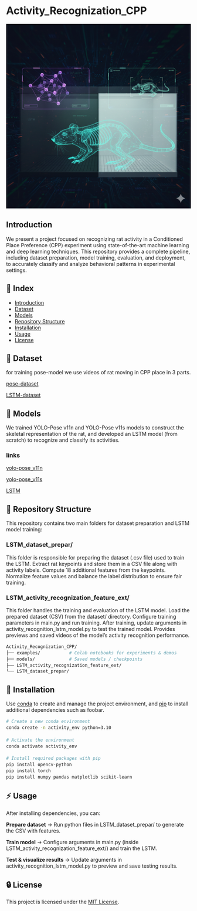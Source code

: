 # Activity_Recognization_CPP
<img src="act_recog.png" alt="Project Picture" width="600"/>

## Introduction
We present a project focused on recognizing rat activity in a Conditioned Place Preference (CPP) experiment using state-of-the-art machine learning and deep learning techniques.
This repository provides a complete pipeline, including dataset preparation, model training, evaluation, and deployment, to accurately classify and analyze behavioral patterns in experimental settings.

## :ledger: Index
- [Introduction](#introduction)
- [Dataset](#beginner-dataset)
- [Models](#beginner-models)
- [Repository Structure](#file_folder-repository-structure)
- [Installation](#electric_plug-installation)
- [Usage](#zap-usage)
- [License](#lock-license)


## :beginner: Dataset
for training pose-model we use videos of rat moving in CPP place in 3 parts.

[pose-dataset](https://drive.google.com/file/d/1lkLGwOrxNDFnX1eTDNyvd3s9VOWBSEsV/view?usp=drive_link)

[LSTM-dataset](https://drive.google.com/file/d/1H9p2U5dO5ae4EQlEwmk1eBxVLU4AaoKE/view?usp=drive_linkhttps://drive.google.com/file/d/1H9p2U5dO5ae4EQlEwmk1eBxVLU4AaoKE/view?usp=drive_link)

## :beginner: Models

We trained YOLO-Pose v11n and YOLO-Pose v11s models to construct the skeletal representation of the rat, and developed an LSTM model (from scratch) to recognize and classify its activities.

### links 
[yolo-pose_v11n](https://drive.google.com/file/d/1hxonzR52R1a-swXUbRtG55ONlc-JFRHz/view?usp=drive_link)

[yolo-pose_v11s](https://drive.google.com/file/d/1fzFr6NZxyUwEEBFYM2D3iK7wc5t1pLka/view?usp=drive_link)

[LSTM](https://drive.google.com/file/d/1ZWJBci8MMzIu1qGywGLjzdm-6Ar39s9s/view?usp=drive_link)

## :file_folder: Repository Structure
This repository contains two main folders for dataset preparation and LSTM model training:

### LSTM_dataset_prepar/

This folder is responsible for preparing the dataset (.csv file) used to train the LSTM.
Extract rat keypoints and store them in a CSV file along with activity labels.
Compute 18 additional features from the keypoints.
Normalize feature values and balance the label distribution to ensure fair training.

### LSTM_activity_recognization_feature_ext/

This folder handles the training and evaluation of the LSTM model.
Load the prepared dataset (CSV) from the dataset/ directory.
Configure training parameters in main.py and run training.
After training, update arguments in activity_recognition_lstm_model.py to test the trained model.
Provides previews and saved videos of the model’s activity recognition performance.

```bash
Activity_Recognization_CPP/
├── examples/           # Colab notebooks for experiments & demos
├── models/             # Saved models / checkpoints
├── LSTM_activity_recognization_feature_ext/
└── LSTM_dataset_prepar/
```

## :electric_plug: Installation

Use [conda](https://docs.conda.io/en/latest/)
 to create and manage the project environment, and [pip](https://pip.pypa.io/en/stable/)
 to install additional dependencies such as foobar.

```bash
# Create a new conda environment
conda create -n activity_env python=3.10

# Activate the environment
conda activate activity_env

# Install required packages with pip
pip install opencv-python
pip install torch
pip install numpy pandas matplotlib scikit-learn
```

## :zap: Usage
After installing dependencies, you can:

**Prepare dataset** → Run python files in LSTM_dataset_prepar/ to generate the CSV with features.

**Train model** → Configure arguments in main.py (inside LSTM_activity_recognization_feature_ext/) and train the LSTM.

**Test & visualize results** → Update arguments in activity_recognition_lstm_model.py to preview and save testing results.

## :lock: License

This project is licensed under the [MIT License](https://choosealicense.com/licenses/mit/).
